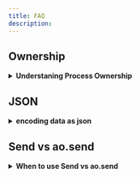 ```yaml
---
title: FAQ
description: 
---
```

## Ownership

<details>
  <summary><strong>Understaning Process Ownership</strong></summary>

Start a new process with the aos console, the ownership of the process is set to your wallet address. **aos** uses the **Owner** global variable to define the ownership of the process. If you wish to transfer ownership or lock the process so that no one can own, you simply modify the **Owner** variable to another wallet address or set it to **nil**.

</details>

## JSON

<details>
  <summary><strong>encoding data as json</strong></summary>

When sending data to another process or an external service, you may want to use JSON as a way to encode the data for recipients. Using the json module in lua, you can **encode** and **decode** pure lua tables that contain values.

```lua
Send({Target = Router, Data = require('json').encode({hello = "world"})})
```

</details>

## Send vs ao.send

<details>
  <summary><strong>When to use Send vs ao.send</strong></summary>

Both functions send a message to a process, the difference is ao.send returns the message, in case you want to log it or troubleshoot. The **Send** function is intended to be used in the console for easier access. It is preferred to use **ao.send** in the **handlers**. But they are both interchangable in **aos**.

</details>
